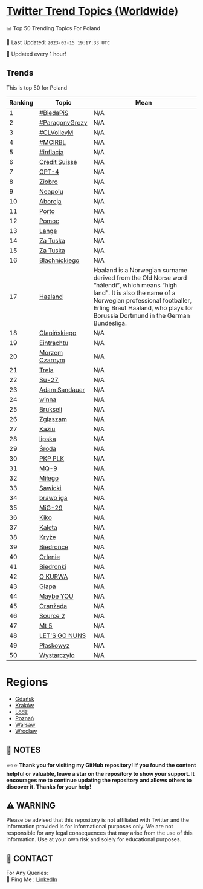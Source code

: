 [Twitter Trend Topics (Worldwide)](https://github.com/ErcinDedeoglu/Twitter-Trend-Topics)
==========


📊 Top 50 Trending Topics For Poland

📆 Last Updated: `2023-03-15 19:17:33 UTC`

🔧 Updated every 1 hour!


## Trends

This is top 50 for Poland

| Ranking | Topic | Mean |
| ------- | ------------ | ------------ |
| 1 | [#BiedaPiS](http://twitter.com/search?q=%23BiedaPiS) | N/A |
| 2 | [#ParagonyGrozy](http://twitter.com/search?q=%23ParagonyGrozy) | N/A |
| 3 | [#CLVolleyM](http://twitter.com/search?q=%23CLVolleyM) | N/A |
| 4 | [#MCIRBL](http://twitter.com/search?q=%23MCIRBL) | N/A |
| 5 | [#inflacja](http://twitter.com/search?q=%23inflacja) | N/A |
| 6 | [Credit Suisse](http://twitter.com/search?q=Credit+Suisse) | N/A |
| 7 | [GPT-4](http://twitter.com/search?q=GPT-4) | N/A |
| 8 | [Ziobro](http://twitter.com/search?q=Ziobro) | N/A |
| 9 | [Neapolu](http://twitter.com/search?q=Neapolu) | N/A |
| 10 | [Aborcja](http://twitter.com/search?q=Aborcja) | N/A |
| 11 | [Porto](http://twitter.com/search?q=Porto) | N/A |
| 12 | [Pomoc](http://twitter.com/search?q=Pomoc) | N/A |
| 13 | [Lange](http://twitter.com/search?q=Lange) | N/A |
| 14 | [Za Tuska](http://twitter.com/search?q=Za+Tuska) | N/A |
| 15 | [Za Tuska](http://twitter.com/search?q=Za+Tuska) | N/A |
| 16 | [Blachnickiego](http://twitter.com/search?q=Blachnickiego) | N/A |
| 17 | [Haaland](http://twitter.com/search?q=Haaland) | Haaland is a Norwegian surname derived from the Old Norse word “hálendi”, which means “high land”. It is also the name of a Norwegian professional footballer, Erling Braut Haaland, who plays for Borussia Dortmund in the German Bundesliga. |
| 18 | [Glapińskiego](http://twitter.com/search?q=Glapi%c5%84skiego) | N/A |
| 19 | [Eintrachtu](http://twitter.com/search?q=Eintrachtu) | N/A |
| 20 | [Morzem Czarnym](http://twitter.com/search?q=Morzem+Czarnym) | N/A |
| 21 | [Trela](http://twitter.com/search?q=Trela) | N/A |
| 22 | [Su-27](http://twitter.com/search?q=Su-27) | N/A |
| 23 | [Adam Sandauer](http://twitter.com/search?q=Adam+Sandauer) | N/A |
| 24 | [winna](http://twitter.com/search?q=winna) | N/A |
| 25 | [Brukseli](http://twitter.com/search?q=Brukseli) | N/A |
| 26 | [Zgłaszam](http://twitter.com/search?q=Zg%c5%82aszam) | N/A |
| 27 | [Kaziu](http://twitter.com/search?q=Kaziu) | N/A |
| 28 | [lipska](http://twitter.com/search?q=lipska) | N/A |
| 29 | [Środa](http://twitter.com/search?q=%c5%9aroda) | N/A |
| 30 | [PKP PLK](http://twitter.com/search?q=PKP+PLK) | N/A |
| 31 | [MQ-9](http://twitter.com/search?q=MQ-9) | N/A |
| 32 | [Miłego](http://twitter.com/search?q=Mi%c5%82ego) | N/A |
| 33 | [Sawicki](http://twitter.com/search?q=Sawicki) | N/A |
| 34 | [brawo iga](http://twitter.com/search?q=brawo+iga) | N/A |
| 35 | [MiG-29](http://twitter.com/search?q=MiG-29) | N/A |
| 36 | [Kiko](http://twitter.com/search?q=Kiko) | N/A |
| 37 | [Kaleta](http://twitter.com/search?q=Kaleta) | N/A |
| 38 | [Kryże](http://twitter.com/search?q=Kry%c5%bce) | N/A |
| 39 | [Biedronce](http://twitter.com/search?q=Biedronce) | N/A |
| 40 | [Orlenie](http://twitter.com/search?q=Orlenie) | N/A |
| 41 | [Biedronki](http://twitter.com/search?q=Biedronki) | N/A |
| 42 | [O KURWA](http://twitter.com/search?q=O+KURWA) | N/A |
| 43 | [Glapa](http://twitter.com/search?q=Glapa) | N/A |
| 44 | [Maybe YOU](http://twitter.com/search?q=Maybe+YOU) | N/A |
| 45 | [Oranżada](http://twitter.com/search?q=Oran%c5%bcada) | N/A |
| 46 | [Source 2](http://twitter.com/search?q=Source+2) | N/A |
| 47 | [Mt 5](http://twitter.com/search?q=Mt+5) | N/A |
| 48 | [LET'S GO NUNS](http://twitter.com/search?q=LET%27S+GO+NUNS) | N/A |
| 49 | [Płaskowyż](http://twitter.com/search?q=P%c5%82askowy%c5%bc) | N/A |
| 50 | [Wystarczyło](http://twitter.com/search?q=Wystarczy%c5%82o) | N/A |



# Regions

* [Gdańsk](</Poland/Gdańsk.md>)
* [Kraków](</Poland/Kraków.md>)
* [Lodz](</Poland/Lodz.md>)
* [Poznań](</Poland/Poznań.md>)
* [Warsaw](</Poland/Warsaw.md>)
* [Wroclaw](</Poland/Wroclaw.md>)



## 📝 NOTES

⭐⭐⭐ **Thank you for visiting my GitHub repository! If you found the content helpful or valuable, leave a star on the repository to show your support. It encourages me to continue updating the repository and allows others to discover it. Thanks for your help!**


## ⚠️ WARNING

Please be advised that this repository is not affiliated with Twitter and the information provided is for informational purposes only. We are not responsible for any legal consequences that may arise from the use of this information. Use at your own risk and solely for educational purposes.


## 📨 CONTACT

 For Any Queries:  
            🏓 Ping Me : [LinkedIn](https://www.linkedin.com/in/ercindedeoglu/)
